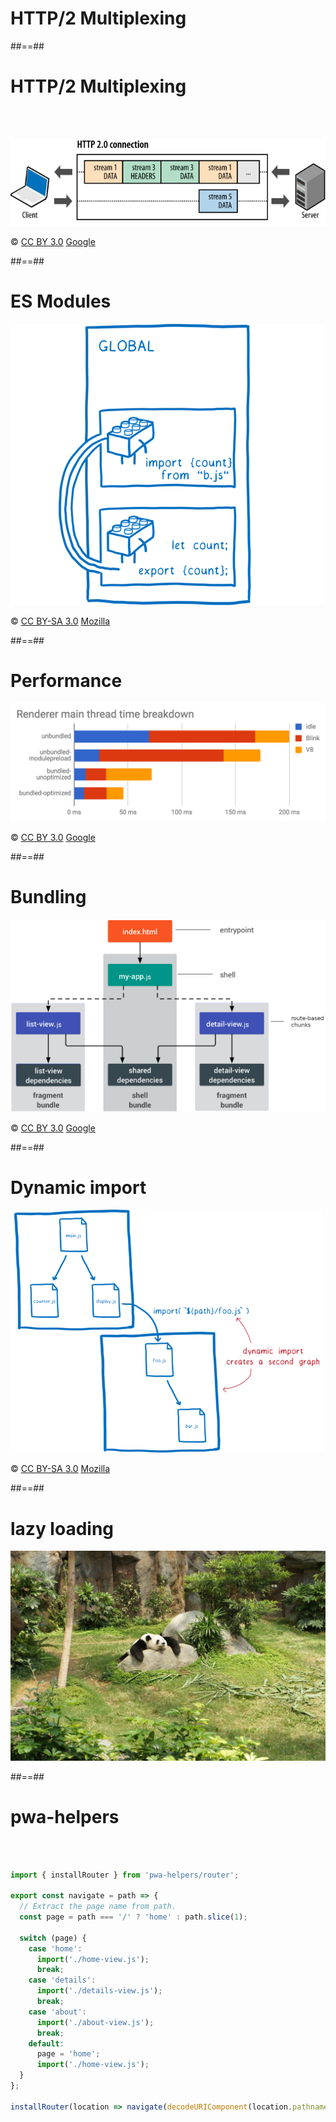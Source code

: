 <!-- .slide: class="transition-white fire-bg-blue" -->

# HTTP/2 Multiplexing

##==##

# HTTP/2 Multiplexing

<br><br>

![center](./assets/images/PRPL/multiplexing01.svg)

© [CC BY 3.0](https://creativecommons.org/licenses/by/3.0/) [Google](https://developers.google.com/web/fundamentals/performance/http2/)
<!-- .element class="copyright" -->


##==##

# ES Modules

![center h-800](./assets/images/PRPL/es_module.png)

© [CC BY-SA 3.0](https://creativecommons.org/licenses/by-sa/3.0/) [Mozilla](https://hacks.mozilla.org/2018/03/es-modules-a-cartoon-deep-dive/)
<!-- .element class="copyright" -->

##==##

# Performance

![center h-800](./assets/images/PRPL/renderer-main-thread-time-breakdown.png)

© [CC BY 3.0](https://creativecommons.org/licenses/by/3.0/) [Google](https://developers.google.com/web/fundamentals/primers/modules)
<!-- .element class="copyright" -->

##==##

# Bundling

![center h-800](./assets/images/PRPL/app-build-bundles.png)

© [CC BY 3.0](https://creativecommons.org/licenses/by/3.0/) [Google](https://developers.google.com/web/fundamentals/performance/prpl-pattern/)
<!-- .element class="copyright" -->

##==##

# Dynamic import

![center h-800](./assets/images/PRPL/dynamic_import_graph.png)

© [CC BY-SA 3.0](https://creativecommons.org/licenses/by-sa/3.0/) [Mozilla](https://hacks.mozilla.org/2018/03/es-modules-a-cartoon-deep-dive/)
<!-- .element class="copyright" -->

##==##

# lazy loading

![center h-800](./assets/images/PRPL/lazy.jpg)

##==##

# pwa-helpers

<br><br>

```javascript
import { installRouter } from 'pwa-helpers/router';

export const navigate = path => {
  // Extract the page name from path.
  const page = path === '/' ? 'home' : path.slice(1);

  switch (page) {
    case 'home':
      import('./home-view.js');
      break;
    case 'details':
      import('./details-view.js');
      break;
    case 'about':
      import('./about-view.js');
      break;
    default:
      page = 'home';
      import('./home-view.js');
  }
};

installRouter(location => navigate(decodeURIComponent(location.pathname)));
```

<!--

# lazy loading w/ Webpack

<br><br>

```javascript
async function getComponent() {
  var element = document.createElement('div');
  const { default: _ } = await import(/* webpackChunkName: "lodash" */ 'lodash');

  element.innerHTML = _.join(['Hello', 'webpack'], ' ');

  return element;
}
``` -->
